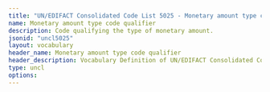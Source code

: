 ```yaml
---
title: "UN/EDIFACT Consolidated Code List 5025 - Monetary amount type code qualifier (20B) JSON-LD Vocabulary"
name: Monetary amount type code qualifier
description: Code qualifying the type of monetary amount.
jsonid: "uncl5025"
layout: vocabulary
header_name: Monetary amount type code qualifier
header_description: Vocabulary Definition of UN/EDIFACT Consolidated Code List 5025 - Monetary amount type code qualifier (20B) semantics in HTML format. JSON-LD format is available at [uncl5025.jsonld](/vocabulary/uncl5025.jsonld)
type: uncl
options:
---
```

